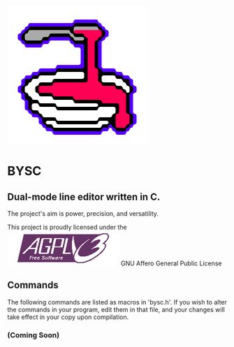 ![BYSC Logo](bysc.png)
# BYSC
## Dual-mode line editor written in C.
The project's aim is power, precision, and versatility.

This project is proudly licensed under the
![AGPL Logo](gnu_agpl.png)
GNU Affero General Public License

## Commands
The following commands are listed as macros in 'bysc.h'. If you wish to alter the commands in your program, edit them in that file, and your changes will take effect in your copy upon compilation.
### (Coming Soon)
